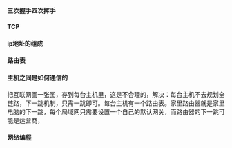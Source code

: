 #### 三次握手四次挥手


#### TCP


#### ip地址的组成


#### 路由表


#### 主机之间是如何通信的
把互联网画一张图，存到每台主机里，这是不合理的，解决：每台主机不去规划全链路，下一跳机制，只需一跳即可。每台主机有一个路由表。家里路由器就是家里电脑的下一跳，每个局域网只需要设置一个自己的默认网关，而路由器的下一跳可能是运营商，


#### 网络编程